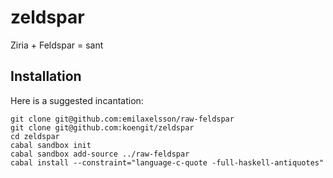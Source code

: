 # zeldspar
Ziria + Feldspar = sant

## Installation

Here is a suggested incantation:

    git clone git@github.com:emilaxelsson/raw-feldspar
    git clone git@github.com:koengit/zeldspar
    cd zeldspar
    cabal sandbox init
    cabal sandbox add-source ../raw-feldspar
    cabal install --constraint="language-c-quote -full-haskell-antiquotes"

